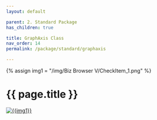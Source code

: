 ```yaml
---
layout: default

parent: 2. Standard Package
has_children: true

title: GraphAxis Class
nav_order: 14
permalink: /package/standard/graphaxis

---
```

{% assign img1 = "/img/Biz Browser V/CheckItem_1.png" %}

# {{ page.title }}

<a href="{{ img1 }}" target="_blank"> <img src="{{ img1 }}" alt="{{img1}}"></a>